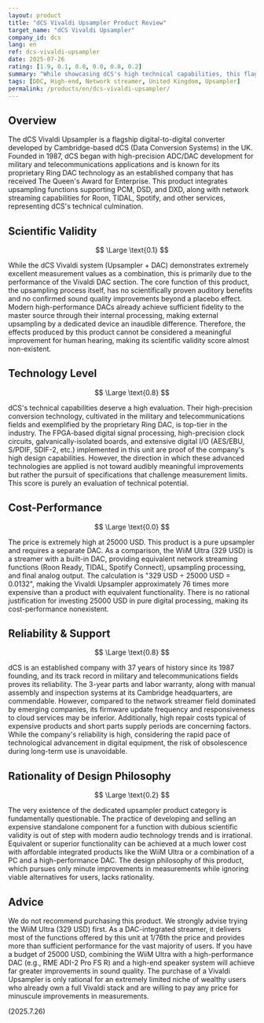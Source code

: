 ```yaml
---
layout: product
title: "dCS Vivaldi Upsampler Product Review"
target_name: "dCS Vivaldi Upsampler"
company_id: dcs
lang: en
ref: dcs-vivaldi-upsampler
date: 2025-07-26
rating: [1.9, 0.1, 0.8, 0.0, 0.8, 0.2]
summary: "While showcasing dCS's high technical capabilities, this flagship upsampler's core function lacks scientific validity. With equivalent functionality available at 1/76th the price, its existence as a dedicated device is questionable."
tags: [DDC, High-end, Network streamer, United Kingdom, Upsampler]
permalink: /products/en/dcs-vivaldi-upsampler/
---
```

## Overview

The dCS Vivaldi Upsampler is a flagship digital-to-digital converter developed by Cambridge-based dCS (Data Conversion Systems) in the UK. Founded in 1987, dCS began with high-precision ADC/DAC development for military and telecommunications applications and is known for its proprietary Ring DAC technology as an established company that has received The Queen's Award for Enterprise. This product integrates upsampling functions supporting PCM, DSD, and DXD, along with network streaming capabilities for Roon, TIDAL, Spotify, and other services, representing dCS's technical culmination.

## Scientific Validity

$$ \Large \text{0.1} $$

While the dCS Vivaldi system (Upsampler + DAC) demonstrates extremely excellent measurement values as a combination, this is primarily due to the performance of the Vivaldi DAC section. The core function of this product, the upsampling process itself, has no scientifically proven auditory benefits and no confirmed sound quality improvements beyond a placebo effect. Modern high-performance DACs already achieve sufficient fidelity to the master source through their internal processing, making external upsampling by a dedicated device an inaudible difference. Therefore, the effects produced by this product cannot be considered a meaningful improvement for human hearing, making its scientific validity score almost non-existent.

## Technology Level

$$ \Large \text{0.8} $$

dCS's technical capabilities deserve a high evaluation. Their high-precision conversion technology, cultivated in the military and telecommunications fields and exemplified by the proprietary Ring DAC, is top-tier in the industry. The FPGA-based digital signal processing, high-precision clock circuits, galvanically-isolated boards, and extensive digital I/O (AES/EBU, S/PDIF, SDIF-2, etc.) implemented in this unit are proof of the company's high design capabilities. However, the direction in which these advanced technologies are applied is not toward audibly meaningful improvements but rather the pursuit of specifications that challenge measurement limits. This score is purely an evaluation of technical potential.

## Cost-Performance

$$ \Large \text{0.0} $$

The price is extremely high at 25000 USD. This product is a pure upsampler and requires a separate DAC. As a comparison, the WiiM Ultra (329 USD) is a streamer with a built-in DAC, providing equivalent network streaming functions (Roon Ready, TIDAL, Spotify Connect), upsampling processing, and final analog output. The calculation is "329 USD ÷ 25000 USD = 0.0132", making the Vivaldi Upsampler approximately 76 times more expensive than a product with equivalent functionality. There is no rational justification for investing 25000 USD in pure digital processing, making its cost-performance nonexistent.

## Reliability & Support

$$ \Large \text{0.8} $$

dCS is an established company with 37 years of history since its 1987 founding, and its track record in military and telecommunications fields proves its reliability. The 3-year parts and labor warranty, along with manual assembly and inspection systems at its Cambridge headquarters, are commendable. However, compared to the network streamer field dominated by emerging companies, its firmware update frequency and responsiveness to cloud services may be inferior. Additionally, high repair costs typical of expensive products and short parts supply periods are concerning factors. While the company's reliability is high, considering the rapid pace of technological advancement in digital equipment, the risk of obsolescence during long-term use is unavoidable.

## Rationality of Design Philosophy

$$ \Large \text{0.2} $$

The very existence of the dedicated upsampler product category is fundamentally questionable. The practice of developing and selling an expensive standalone component for a function with dubious scientific validity is out of step with modern audio technology trends and is irrational. Equivalent or superior functionality can be achieved at a much lower cost with affordable integrated products like the WiiM Ultra or a combination of a PC and a high-performance DAC. The design philosophy of this product, which pursues only minute improvements in measurements while ignoring viable alternatives for users, lacks rationality.

## Advice

We do not recommend purchasing this product. We strongly advise trying the WiiM Ultra (329 USD) first. As a DAC-integrated streamer, it delivers most of the functions offered by this unit at 1/76th the price and provides more than sufficient performance for the vast majority of users. If you have a budget of 25000 USD, combining the WiiM Ultra with a high-performance DAC (e.g., RME ADI-2 Pro FS R) and a high-end speaker system will achieve far greater improvements in sound quality. The purchase of a Vivaldi Upsampler is only rational for an extremely limited niche of wealthy users who already own a full Vivaldi stack and are willing to pay any price for minuscule improvements in measurements.

(2025.7.26)
